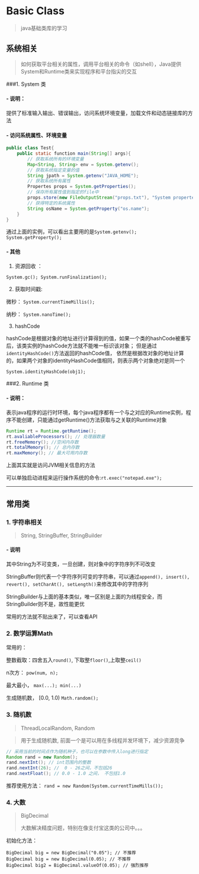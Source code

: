 # Basic Class
> java基础类库的学习

## 系统相关
> 如何获取平台相关的属性，调用平台相关的命令（如shell），Java提供System和Runtime类来实现程序和平台指尖的交互

###1. System 类

#### - 说明：
提供了标准输入输出、错误输出，访问系统环境变量，加载文件和动态链接库的方法

#### - 访问系统属性、环境变量
```java
public class Test{
    public static function main(String[] args){
        // 获取系统所有的环境变量
        Map<String, String> env = System.getenv();
        // 获取系统指定变量的值
        String jpath = System.getenv("JAVA_HOME");
        // 获取系统所有属性
        Propertes props = System.getProperties();
        // 保存所有属性值到指定的file中
        props.store(new FileOutputStream("props.txt"), "System properteis);
        // 获得特定的系统属性
        String osName = System.getProperty("os.name");
    }
}
```
通过上面的实例，可以看出主要用的是`System.getenv(); System.getProperty();`

#### - 其他

1. 资源回收 ： 

  `System.gc(); System.runFinalization();`

2. 获取时间戳:
    
  微秒： `System.currentTimeMillis(); `

  纳秒： `System.nanoTime();`

3. hashCode

  hashCode是根据对象的地址进行计算得到的值，如果一个类的hashCode被重写后，该类实例的hashCode方法就不能唯一标识该对象；
  但是通过`identityHashCode()`方法返回的hashCode值， 依然是根据改对象的地址计算的，如果两个对象的identityHashCode值相同，则表示两个对象绝对是同一个
  
  `System.identityHashCode(obj1);`
  
###2. Runtime 类
#### - 说明：
表示java程序的运行时环境，每个java程序都有一个与之对应的Runtime实例，程序不能创建，只能通过getRuntime()方法获取与之关联的Runtime对象

```java
Runtime rt = Runtime.getRuntime();
rt.avaliableProcessors(); // 处理器数量
rt.freeMemory(); //空闲内存数
rt.totalMemory(); // 总内存数
rt.maxMemory(); // 最大可用内存数
```

上面其实就是访问JVM相关信息的方法

可以单独启动进程来运行操作系统的命令:`rt.exec("notepad.exe");`

***

## 常用类

### 1. 字符串相关
> String, StringBuffer, StringBuilder

#### - 说明
其中String为不可变类，一旦创建，则对象中的字符序列不可改变

StringBuffer则代表一个字符序列可变的字符串，可以通过`append(), insert(), revert(), setCharAt(), setLength()`来修改其中的字符序列

StringBuilder与上面的基本类似，唯一区别是上面的为线程安全，而StringBuilder则不是，故性能更优

常用的方法就不贴出来了，可以查看API

### 2. 数学运算Math
常用的：

整数截取：四舍五入`round()`, 下取整`floor()`,上取整`ceil()`

n次方： `pow(num, n);`

最大最小， `max(...); min(...)`

生成随机数， [0.0, 1.0) `Math.random();`

### 3. 随机数
> ThreadLocalRandom, Random

> 用于生成随机数, 前面一个是可以用在多线程并发环境下，减少资源竞争

```java
// 采用当前的时间点作为随机种子，也可以在参数中传入long进行指定
Random rand = new Random(); 
rand.nextInt(); // int范围内的整数
rand.nextInt(26); //  0 - 26之间，不包括26
rand.nextFloat(); // 0.0 - 1.0 之间， 不包括1.0
```

推荐使用方法： `rand = new Random(System.currentTimeMills());`


### 4. 大数
> BigDecimal
> 
> 大数解决精度问题，特别在像支付宝这类的公司中。。。

初始化方法： 
```
BigDecimal big = new BigDecimal("0.05"); // 不推荐
BigDecimal big = new BigDecimal(0.05); // 不推荐
BigDecimal big2 = BigDecimal.valueOf(0.05); // 强烈推荐

```
